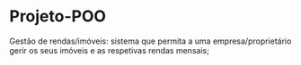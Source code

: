 # Projeto-POO
Gestão de rendas/imóveis: sistema que permita a uma empresa/proprietário gerir os seus imóveis e as respetivas rendas mensais;
